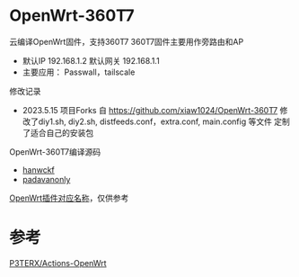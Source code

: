 # OpenWrt-360T7
云编译OpenWrt固件，支持360T7
360T7固件主要用作旁路由和AP
- 默认IP 192.168.1.2 默认网关 192.168.1.1
- 主要应用： Passwall，tailscale

修改记录
- 2023.5.15 项目Forks 自 https://github.com/xiaw1024/OpenWrt-360T7 修改了diy1.sh, diy2.sh, distfeeds.conf，extra.conf, main.config 等文件 定制了适合自己的安装包



OpenWrt-360T7编译源码
- [hanwckf](https://github.com/hanwckf/immortalwrt-mt798x)
- [padavanonly](https://github.com/padavanonly/immortalwrtARM)

[OpenWrt插件对应名称](https://www.right.com.cn/forum/thread-3682029-1-1.html)，仅供参考

# 参考
[P3TERX/Actions-OpenWrt](https://github.com/P3TERX/Actions-OpenWrt)
